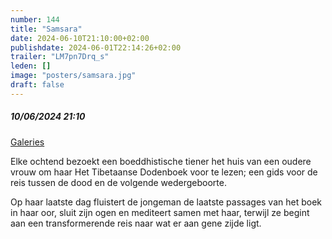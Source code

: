 ```yaml
---
number: 144
title: "Samsara"
date: 2024-06-10T21:10:00+02:00
publishdate: 2024-06-01T22:14:26+02:00
trailer: "LM7pn7Drq_s"
leden: []
image: "posters/samsara.jpg"
draft: false
---
```


##### 10/06/2024 21:10

[Galeries](https://galeries.be/nl/expat-cinema-samsara/)

Elke ochtend bezoekt een boeddhistische tiener het huis van een oudere vrouw om haar
Het Tibetaanse Dodenboek voor te lezen; een gids voor de reis tussen de dood
en de volgende wedergeboorte.
<!--more-->
Op haar laatste dag fluistert de jongeman de laatste passages van het boek
in haar oor, sluit zijn ogen en mediteert samen met haar, terwijl ze begint
aan een transformerende reis naar wat er aan gene zijde ligt.
